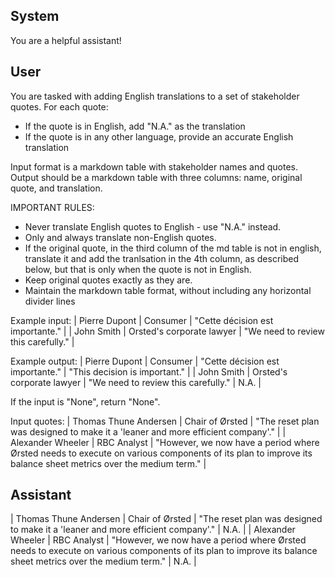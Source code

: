 ## System

You are a helpful assistant!

## User


You are tasked with adding English translations to a set of stakeholder quotes. For each quote:
- If the quote is in English, add "N.A." as the translation
- If the quote is in any other language, provide an accurate English translation

Input format is a markdown table with stakeholder names and quotes.
Output should be a markdown table with three columns: name, original quote, and translation.

IMPORTANT RULES:
- Never translate English quotes to English - use "N.A." instead.
- Only and always translate non-English quotes.
- If the original quote, in the third column of the md table is not in english, translate it and add the tranlsation in the 4th column, as described below, but that is only when the quote is not in English.
- Keep original quotes exactly as they are.
- Maintain the markdown table format, without including any horizontal divider lines

Example input:
| Pierre Dupont | Consumer | "Cette décision est importante." |
| John Smith | Orsted's corporate lawyer | "We need to review this carefully." |

Example output:
| Pierre Dupont | Consumer | "Cette décision est importante." | "This decision is important." |
| John Smith | Orsted's corporate lawyer | "We need to review this carefully." | N.A. |

If the input is "None", return "None".

Input quotes:
| Thomas Thune Andersen | Chair of Ørsted | "The reset plan was designed to make it a 'leaner and more efficient company'." |
| Alexander Wheeler | RBC Analyst | "However, we now have a period where Ørsted needs to execute on various components of its plan to improve its balance sheet metrics over the medium term." |
        

## Assistant

| Thomas Thune Andersen | Chair of Ørsted | "The reset plan was designed to make it a 'leaner and more efficient company'." | N.A. |
| Alexander Wheeler | RBC Analyst | "However, we now have a period where Ørsted needs to execute on various components of its plan to improve its balance sheet metrics over the medium term." | N.A. |

